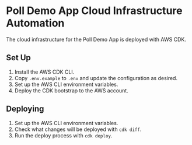 # Poll Demo App Cloud Infrastructure Automation

The cloud infrastructure for the Poll Demo App is deployed with AWS CDK.

## Set Up

1. Install the AWS CDK CLI.
2. Copy `.env.example` to `.env` and update the configuration as desired.
3. Set up the AWS CLI environment variables.
4. Deploy the CDK bootstrap to the AWS account.

## Deploying

1. Set up the AWS CLI environment variables.
2. Check what changes will be deployed with `cdk diff`.
3. Run the deploy process with `cdk deploy`.
